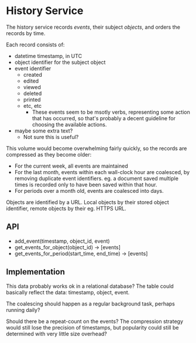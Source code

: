 # History Service

The history service records _events_, their subject _objects_, and orders
the records by time.

Each record consists of:
* datetime timestamp, in UTC
* object identifier for the subject object
* event identifier
  * created
  * edited
  * viewed
  * deleted
  * printed
  * etc, etc
    * These events seem to be msotly verbs, representing some action 
      that has occurred, so that's probably a decent guideline for
      choosing the available actions.
* maybe some extra text?
  * Not sure this is useful?
  
This volume would become overwhelming fairly quickly, so the records are
compressed as they become older:
* For the current week, all events are maintained
* For the last month, events within each wall-clock hour are coalesced,
  by removing duplicate event identifiers.  eg. a document saved multiple
  times is recorded only to have been saved within that hour.
* For periods over a month old, events are coalesced into days.

Objects are identified by a URL.  Local objects by their stored object
identifier, remote objects by their eg. HTTPS URL.

## API

* add_event(timestamp, object_id, event)
* get_events_for_object(object_id) -> \[events\]
* get_events_for_period(start_time, end_time) -> \[events\]

## Implementation

This data probably works ok in a relational database?  The table could
basically reflect the data: timestamp, object, event.

The coalescing should happen as a regular background task, perhaps
running daily?

Should there be a repeat-count on the events?  The compression strategy
would still lose the precision of timestamps, but popularity could still
be determined with very little size overhead?